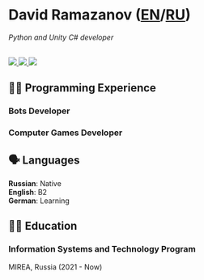 # David Ramazanov ([EN](en/README.md)/[RU](ru/README.md))
_Python and Unity C# developer_
<br><br>

<div id="socials" float="left">
  <a href="mailto:wrkngskirt@gmail.com">
    <img src="https://img.shields.io/badge/Gmail-D14836?style=for-the-badge&logo=gmail&logoColor=white">
  </a>
  <a href="http://t.me/skirt_owner">
    <img src="https://img.shields.io/badge/Telegram-2CA5E0?style=for-the-badge&logo=telegram&logoColor=white">
  </a>
  <a href="https://github.com/skirt-owner">
    <img src="https://img.shields.io/badge/GitHub-100000?style=for-the-badge&logo=github&logoColor=white">
  </a>
</div>
  
## 👨‍💻 Programming Experience
### Bots Developer
### Computer Games Developer
  
## 🗣️ Languages
**Russian**: Native<br>
**English**: B2<br>
**German**: Learning

## 👨‍🎓 Education
### Information Systems and Technology Program
MIREA, Russia (2021 - Now)
  
